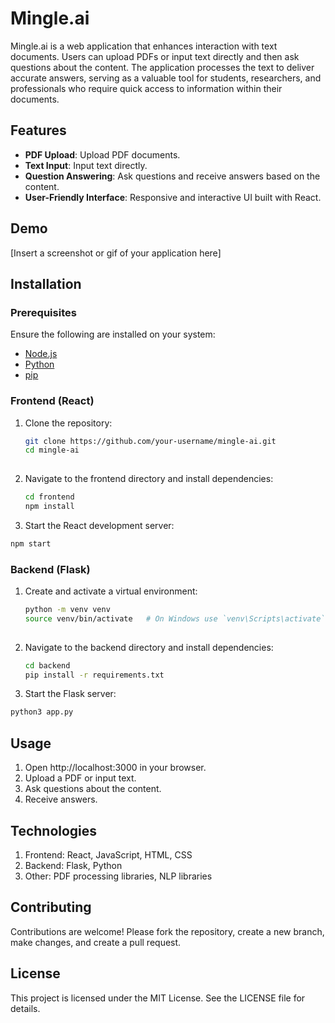 # Mingle.ai

Mingle.ai is a web application that enhances interaction with text documents. Users can upload PDFs or input text directly and then ask questions about the content. The application processes the text to deliver accurate answers, serving as a valuable tool for students, researchers, and professionals who require quick access to information within their documents.

## Features

- **PDF Upload**: Upload PDF documents.
- **Text Input**: Input text directly.
- **Question Answering**: Ask questions and receive answers based on the content.
- **User-Friendly Interface**: Responsive and interactive UI built with React.

## Demo

[Insert a screenshot or gif of your application here]

## Installation

### Prerequisites

Ensure the following are installed on your system:

- [Node.js](https://nodejs.org/)
- [Python](https://www.python.org/)
- [pip](https://pip.pypa.io/en/stable/installation/)

### Frontend (React)

1. Clone the repository:
   ```bash
   git clone https://github.com/your-username/mingle-ai.git
   cd mingle-ai
  
2. Navigate to the frontend directory and install dependencies:
   ```bash
   cd frontend
   npm install

3. Start the React development server:
  ```bash
  npm start
```

### Backend (Flask)

1. Create and activate a virtual environment:
   ```bash
   python -m venv venv
   source venv/bin/activate   # On Windows use `venv\Scripts\activate`
  
2. Navigate to the backend directory and install dependencies:
   ```bash
   cd backend
   pip install -r requirements.txt

3. Start the Flask server:
  ```bash
  python3 app.py
```

## Usage
  1. Open http://localhost:3000 in your browser.
  2. Upload a PDF or input text.
  3. Ask questions about the content.
  4. Receive answers.

## Technologies
  1. Frontend: React, JavaScript, HTML, CSS
  2. Backend: Flask, Python
  3. Other: PDF processing libraries, NLP libraries

## Contributing
Contributions are welcome! Please fork the repository, create a new branch, make changes, and create a pull request.

## License
This project is licensed under the MIT License. See the LICENSE file for details.

